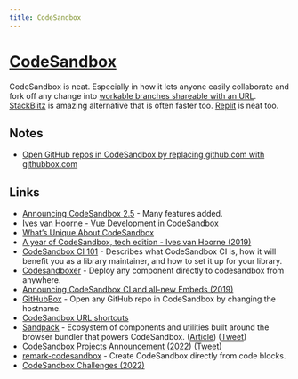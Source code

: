 ```yaml
---
title: CodeSandbox
---
```


# [CodeSandbox](https://codesandbox.io)

CodeSandbox is neat. Especially in how it lets anyone easily collaborate and fork off any change into [workable branches shareable with an URL](https://www.youtube.com/watch?v=XYOjF1dFt4g). [StackBlitz](https://stackblitz.com/) is amazing alternative that is often faster too. [Replit](https://replit.com/) is neat too.

## Notes

- [Open GitHub repos in CodeSandbox by replacing github.com with githubbox.com](https://twitter.com/dferber90/status/1252594897619759104)

## Links

- [Announcing CodeSandbox 2.5](https://hackernoon.com/announcing-codesandbox-2-5-be767d15ffd) - Many features added.
- [Ives van Hoorne - Vue Development in CodeSandbox](https://www.youtube.com/watch?v=TOFVFxI2dvU)
- [What’s Unique About CodeSandbox](https://medium.com/@compuives/whats-unique-about-codesandbox-f1791d867e48)
- [A year of CodeSandbox, tech edition - Ives van Hoorne (2019)](https://www.youtube.com/watch?v=8Zi6UxKFu2o&list=PLCC436JpVnK3H8Gm28TuFn2wjL9sj_q_Y&index=2)
- [CodeSandbox CI 101](https://u2edh.csb.app/) - Describes what CodeSandbox CI is, how it will benefit you as a library maintainer, and how to set it up for your library.
- [Codesandboxer](https://github.com/codesandbox/codesandboxer) - Deploy any component directly to codesandbox from anywhere.
- [Announcing CodeSandbox CI and all-new Embeds (2019)](https://codesandbox.io/post/codesandbox-ci-embeds)
- [GitHubBox](https://github.com/dferber90/githubbox) - Open any GitHub repo in CodeSandbox by changing the hostname.
- [CodeSandbox URL shortcuts](https://twitter.com/CompuIves/status/1291020566221205511)
- [Sandpack](https://github.com/codesandbox/sandpack) - Ecosystem of components and utilities built around the browser bundler that powers CodeSandbox. ([Article](https://codesandbox.io/post/sandpack-announcement)) ([Tweet](https://twitter.com/codesandbox/status/1466428912087576587))
- [CodeSandbox Projects Announcement (2022)](https://www.youtube.com/watch?v=XYOjF1dFt4g) ([Tweet](https://twitter.com/codesandbox/status/1504478335627268105))
- [remark-codesandbox](https://github.com/kevin940726/remark-codesandbox) - Create CodeSandbox directly from code blocks.
- [CodeSandbox Challenges (2022)](https://greensock.com/codesandbox)